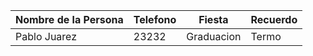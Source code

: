 
| Nombre de la Persona | Telefono | Fiesta | Recuerdo | 
| --- | --- | --- | --- |
| Pablo Juarez | 23232 | Graduacion | Termo |
